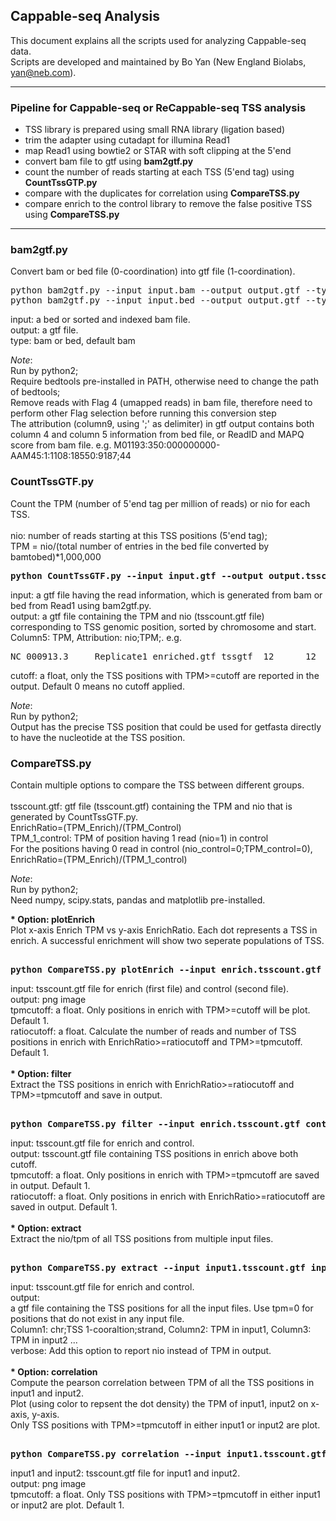 ## Cappable-seq Analysis
This document explains all the scripts used for analyzing Cappable-seq data. <br>
Scripts are developed and maintained by Bo Yan (New England Biolabs, yan@neb.com). <br>

******************
### **Pipeline for Cappable-seq or ReCappable-seq TSS analysis** <br>
- TSS library is prepared using small RNA library (ligation based) <br>
- trim the adapter using cutadapt for illumina Read1 <br>
- map Read1 using bowtie2 or STAR with soft clipping at the 5'end <br>
- convert bam file to gtf using **bam2gtf.py** <br>
- count the number of reads starting at each TSS (5'end tag) using **CountTssGTP.py** <br>
- compare with the duplicates for correlation using **CompareTSS.py** <br>
- compare enrich to the control library to remove the false positive TSS using **CompareTSS.py** <br>
******************

### **bam2gtf.py** <br>
Convert bam or bed file (0-coordination) into gtf file (1-coordination). <br>
<pre>
python bam2gtf.py --input input.bam --output output.gtf --type bam
python bam2gtf.py --input input.bed --output output.gtf --type bed
</pre>
input: a bed or sorted and indexed bam file. <br>
output: a gtf file. <br>
type: bam or bed, default bam

_Note_: <br>
Run by python2; <br>
Require bedtools pre-installed in PATH, otherwise need to change the path of bedtools; <br>
Remove reads with Flag 4 (umapped reads) in bam file, therefore need to perform other Flag selection before running this conversion step <br>
The attribution (column9, using ';' as delimiter) in gtf output contains both column 4 and column 5 information from bed file, or ReadID and MAPQ score from bam file. e.g. M01193:350:000000000-AAM45:1:1108:18550:9187;44 <br>


### **CountTssGTF.py** <br>
Count the TPM (number of 5'end tag per million of reads) or nio for each TSS. <br>
<br>
nio: number of reads starting at this TSS positions (5'end tag); <br>
TPM = nio/(total number of entries in the bed file converted by bamtobed)*1,000,000
<pre>
<b>python CountTssGTF.py --input input.gtf --output output.tsscount.gtf --cutoff float</b>
</pre>
input: a gtf file having the read information, which is generated from bam or bed from Read1 using bam2gtf.py. <br>
output: a gtf file containing the TPM and nio (tsscount.gtf file) corresponding to TSS genomic position, sorted by chromosome and start. Column5: TPM, Attribution: nio;TPM;. e.g.<br>
<pre>NC_000913.3     Replicate1_enriched.gtf tssgtf  12      12      0.15128805897   +       1-coordination  nio=2;TPM=0.15128805897;</pre> 
cutoff: a float, only the TSS positions with TPM>=cutoff are reported in the output. Default 0 means no cutoff applied. <br>

_Note_: <br>
Run by python2; <br>
Output has the precise TSS position that could be used for getfasta directly to have the nucleotide at the TSS position. <br>


### **CompareTSS.py** <br>
Contain multiple options to compare the TSS between different groups. <br>
<br>
tsscount.gtf: gtf file (tsscount.gtf) containing the TPM and nio that is generated by CountTssGTF.py. <br>
EnrichRatio=(TPM_Enrich)/(TPM_Control) <br>
TPM_1_control: TPM of position having 1 read (nio=1) in control <br>
For the positions having 0 read in control (nio_control=0;TPM_control=0), EnrichRatio=(TPM_Enrich)/(TPM_1_control) <br>

_Note_: <br>
Run by python2; <br> 
Need numpy, scipy.stats, pandas and matplotlib pre-installed. <br>

<div><b>* Option: plotEnrich</b></div>
Plot x-axis Enrich TPM vs y-axis EnrichRatio. Each dot represents a TSS in enrich. A successful enrichment will show two seperate populations of TSS.
<pre><b>
python CompareTSS.py plotEnrich --input enrich.tsscount.gtf control.tsscount.gtf --output output.png --tpmcutoff float --ratiocutoff float
</b></pre>
input: tsscount.gtf file for enrich (first file) and control (second file). <br>
output: png image <br>
tpmcutoff: a float. Only positions in enrich with TPM>=cutoff will be plot. Default 1. <br>
ratiocutoff: a float. Calculate the number of reads and number of TSS positions in enrich with EnrichRatio>=ratiocutoff and TPM>=tpmcutoff. Default 1. <br>
<br>

<div><b>* Option: filter</b></div>
Extract the TSS positions in enrich with EnrichRatio>=ratiocutoff and TPM>=tpmcutoff and save in output. <br>
<pre><b>
python CompareTSS.py filter --input enrich.tsscount.gtf control.tsscount.gtf --output output.tsscount.gtf --tpmcutoff float --ratiocutoff float
</b></pre>
input: tsscount.gtf file for enrich and control. <br>
output: tsscount.gtf file containing TSS positions in enrich above both cutoff. <br>
tpmcutoff: a float. Only positions in enrich with TPM>=tpmcutoff are saved in output. Default 1. <br>
ratiocutoff: a float. Only positions in enrich with EnrichRatio>=ratiocutoff are saved in output. Default 1. <br>

<br>
<div><b>* Option: extract</b></div>
Extract the nio/tpm of all TSS positions from multiple input files. <br>
<pre><b>
python CompareTSS.py extract --input input1.tsscount.gtf input2.tsscount.gtf --output output --verbose optional
</b></pre>
input: tsscount.gtf file for enrich and control. <br>
output: <br>
a gtf file containing the TSS positions for all the input files. Use tpm=0 for positions that do not exist in any input file. <br>
Column1: chr;TSS 1-cooraltion;strand, Column2: TPM in input1, Column3: TPM in input2 ... <br>
verbose: Add this option to report nio instead of TPM in output. <br>

<br>
<div><b>* Option: correlation</b></div>
Compute the pearson correlation between TPM of all the TSS positions in input1 and input2. <br>
Plot (using color to repsent the dot density) the TPM of input1, input2 on x-axis, y-axis. <br>
Only TSS positions with TPM>=tpmcutoff in either input1 or input2 are plot. <br>
<pre><b>
python CompareTSS.py correlation --input input1.tsscount.gtf input2.tsscount.gtf --output output.png --tpmcutoff float
</b></pre>
input1 and input2: tsscount.gtf file for input1 and input2. <br>
output: png image <br>
tpmcutoff: a float. Only TSS positions with TPM>=tpmcutoff in either input1 or input2 are plot. Default 1. <br>

